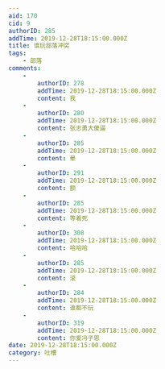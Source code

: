 ```yaml
---
aid: 170
cid: 9
authorID: 285
addTime: 2019-12-28T18:15:00.000Z
title: 谁玩部落冲突
tags:
    - 部落
comments:
    -
        authorID: 278
        addTime: 2019-12-28T18:15:00.000Z
        content: 我
    -
        authorID: 280
        addTime: 2019-12-28T18:15:00.000Z
        content: 张志勇大傻逼
    -
        authorID: 285
        addTime: 2019-12-28T18:15:00.000Z
        content: 晕
    -
        authorID: 291
        addTime: 2019-12-28T18:15:00.000Z
        content: 额
    -
        authorID: 285
        addTime: 2019-12-28T18:15:00.000Z
        content: 等着死
    -
        authorID: 308
        addTime: 2019-12-28T18:15:00.000Z
        content: 哈哈哈
    -
        authorID: 285
        addTime: 2019-12-28T18:15:00.000Z
        content: 滚
    -
        authorID: 284
        addTime: 2019-12-28T18:15:00.000Z
        content: 谁都不玩
    -
        authorID: 319
        addTime: 2019-12-28T18:15:00.000Z
        content: 你爱冯子恩
date: 2019-12-28T18:15:00.000Z
category: 吐槽
---
```



